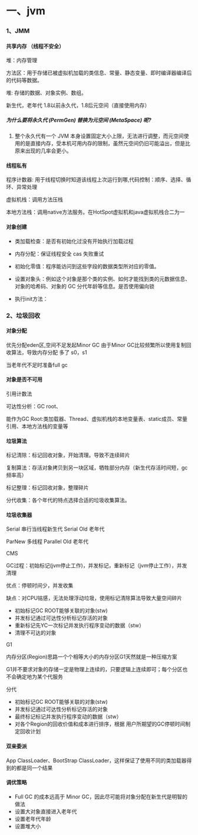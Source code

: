 # 一、jvm

### 1、JMM

#### 共享内存 （线程不安全）

堆：内存管理

方法区：用于存储已被虚拟机加载的类信息、常量、静态变量、即时编译器编译后的代码等数据。

堆: 存储的数据、对象实例、数组。

新生代，老年代 1.8以前永久代，1.8后元空间（直接使用内存）

#####  为什么要将永久代 (PermGen) 替换为元空间 (MetaSpace) 呢?

1. 整个永久代有一个 JVM 本身设置固定大小上限，无法进行调整，而元空间使用的是直接内存，受本机可用内存的限制，虽然元空间仍旧可能溢出，但是比原来出现的几率会更小。

#### 线程私有

程序计数器: 用于线程切换时知道该线程上次运行到哪,代码控制：顺序、选择、循环、异常处理

虚拟机栈：调用方法压栈

本地方法栈：调用native方法服务。在HotSpot虚拟机和java虚拟机栈合二为一

#### 对象创建

- 类加载检查：是否有初始化过没有开始执行加载过程

- 内存分配：保证线程安全  cas 失败重试

- 初始化零值：程序能访问到这些字段的数据类型所对应的零值。

- 设置对象头：例如这个对象是那个类的实例、如何才能找到类的元数据信息、对象的哈希码、对象的 GC 分代年龄等信息。是否使用偏向锁

- 执行init方法：

### 2、垃圾回收

#### 对象分配

优先分配eden区,空间不足发起Minor GC 由于Minor GC比较频繁所以使用复制回收算法，导致内存分配 多了 s0，s1

当老年代不足时准备full gc

#### 对象是否不可用

引用计数法

可达性分析：GC root、

能作为GC Root:类加载器、Thread、虚拟机栈的本地变量表、static成员、常量引用、本地方法栈的变量等

#### 垃圾算法

标记清除：标记回收对象，开始清理。导致不连续碎片

复制算法：存活对象拷贝到另一块区域，牺牲部分内存（新生代存活时间短，gc频率高）

标记整理：标记回收对象，整理碎片

分代收集：各个年代的特点选择合适的垃圾收集算法。

#### 垃圾收集器

Serial 串行当线程新生代 Serial Old 老年代

ParNew 多线程 Parallel Old 老年代

CMS

GC过程：初始标记(jvm停止工作)，并发标记，重新标记（jvm停止工作），并发清理

优点：停顿时间少，并发收集

缺点：对CPU铭感，无法处理浮动垃圾，使用标记清除算法导致大量空间碎片



- 初始标记GC ROOT能够关联的对象(stw)
- 并发标记通过可达性分析标记存活的对象
- 重新标记先YC一次标记并发执行程序变动的数据（stw）
- 清理不可达的对象

G1

内存分区(Region)思路一个个相等大小的内存分区G1天然就是一种压缩方案

G1并不要求对象的存储一定是物理上连续的，只要逻辑上连续即可；每个分区也不会确定地为某个代服务

分代

- 初始标记GC ROOT能够关联的对象(stw)
- 并发标记通过可达性分析标记存活的对象
- 最终标记标记并发执行程序变动的数据（stw）
- 对各个Region的回收价值和成本进行排序，根据
  用户所期望的GC停顿时间制定回收计划

#### 双亲委派

App ClassLoader、BootStrap ClassLoader，这样保证了使用不同的类加载器得到的都是同一个结果

#### 调优策略

- Full GC 的成本远高于 Minor GC，因此尽可能将对象分配在新生代是明智的做法
- 设置大对象直接进入老年代
- 设置老年代年龄
- 设置堆大小